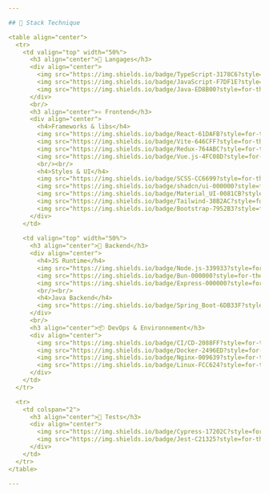 ```yaml
---

## 🚀 Stack Technique

<table align="center">
  <tr>
    <td valign="top" width="50%">
      <h3 align="center">🧠 Langages</h3>
      <div align="center">
        <img src="https://img.shields.io/badge/TypeScript-3178C6?style=for-the-badge&logo=typescript&logoColor=white" alt="TypeScript" />
        <img src="https://img.shields.io/badge/JavaScript-F7DF1E?style=for-the-badge&logo=javascript&logoColor=black" alt="JavaScript" />
        <img src="https://img.shields.io/badge/Java-ED8B00?style=for-the-badge&logo=openjdk&logoColor=white" alt="Java" />
      </div>
      <br/>
      <h3 align="center">⚛️ Frontend</h3>
      <div align="center">
        <h4>Frameworks & libs</h4>
        <img src="https://img.shields.io/badge/React-61DAFB?style=for-the-badge&logo=react&logoColor=black" alt="React" />
        <img src="https://img.shields.io/badge/Vite-646CFF?style=for-the-badge&logo=vite&logoColor=white" alt="Vite" />
        <img src="https://img.shields.io/badge/Redux-764ABC?style=for-the-badge&logo=redux&logoColor=white" alt="Redux" />
        <img src="https://img.shields.io/badge/Vue.js-4FC08D?style=for-the-badge&logo=vue.js&logoColor=white" alt="Vue.js" />
        <br/><br/>
        <h4>Styles & UI</h4>
        <img src="https://img.shields.io/badge/SCSS-CC6699?style=for-the-badge&logo=sass&logoColor=white" alt="SCSS" />
        <img src="https://img.shields.io/badge/shadcn/ui-000000?style=for-the-badge&logo=shadcnui&logoColor=white" alt="shadcn/ui" />
        <img src="https://img.shields.io/badge/Material_UI-0081CB?style=for-the-badge&logo=material-ui&logoColor=white" alt="Material UI" />
        <img src="https://img.shields.io/badge/Tailwind-38B2AC?style=for-the-badge&logo=tailwind-css&logoColor=white" alt="Tailwind" />
        <img src="https://img.shields.io/badge/Bootstrap-7952B3?style=for-the-badge&logo=bootstrap&logoColor=white" alt="Bootstrap" />
      </div>
    </td>
    
    <td valign="top" width="50%">
      <h3 align="center">🔧 Backend</h3>
      <div align="center">
        <h4>JS Runtime</h4>
        <img src="https://img.shields.io/badge/Node.js-339933?style=for-the-badge&logo=node.js&logoColor=white" alt="Node.js" />
        <img src="https://img.shields.io/badge/Bun-000000?style=for-the-badge&logo=bun&logoColor=white" alt="Bun" />
        <img src="https://img.shields.io/badge/Express-000000?style=for-the-badge&logo=express&logoColor=white" alt="Express" />
        <br/><br/>
        <h4>Java Backend</h4>
        <img src="https://img.shields.io/badge/Spring_Boot-6DB33F?style=for-the-badge&logo=spring-boot&logoColor=white" alt="Spring Boot" />
      </div>
      <br/>
      <h3 align="center">📦 DevOps & Environnement</h3>
      <div align="center">
        <img src="https://img.shields.io/badge/CI/CD-2088FF?style=for-the-badge&logo=github-actions&logoColor=white" alt="CI/CD" />
        <img src="https://img.shields.io/badge/Docker-2496ED?style=for-the-badge&logo=docker&logoColor=white" alt="Docker" />
        <img src="https://img.shields.io/badge/Nginx-009639?style=for-the-badge&logo=nginx&logoColor=white" alt="Nginx" />
        <img src="https://img.shields.io/badge/Linux-FCC624?style=for-the-badge&logo=linux&logoColor=black" alt="Linux" />
      </div>
    </td>
  </tr>

  <tr>
    <td colspan="2">
      <h3 align="center">🧪 Tests</h3>
      <div align="center">
        <img src="https://img.shields.io/badge/Cypress-17202C?style=for-the-badge&logo=cypress&logoColor=white" alt="Cypress" />
        <img src="https://img.shields.io/badge/Jest-C21325?style=for-the-badge&logo=jest&logoColor=white" alt="Jest" />
      </div>
    </td>
  </tr>
</table>

---
```

